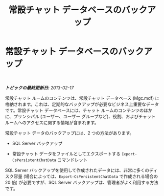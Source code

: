 ﻿---
title: 常設チャット データベースのバックアップ
TOCTitle: 常設チャット データベースのバックアップ
ms:assetid: b99ebdc0-a025-44d7-9d74-37a7365f330d
ms:mtpsurl: https://technet.microsoft.com/ja-jp/library/JJ945646(v=OCS.15)
ms:contentKeyID: 52056687
ms.date: 05/19/2016
mtps_version: v=OCS.15
ms.translationtype: HT
---

# 常設チャット データベースのバックアップ

 

_**トピックの最終更新日:** 2013-02-17_

常設チャット ルームのコンテンツは、常設チャット データベース (Mgc.mdf) に格納されます。これは、定期的なバックアップが必要なビジネス上重要なデータです。常設チャット データベースには、チャット ルームのコンテンツのほかに、プリンシパル (ユーザー、ユーザー グループなど)、役割、およびチャット ルームへのアクセスに関する情報が含まれます。

常設チャット データのバックアップには、2 つの方法があります。

  - SQL Server バックアップ

  - 常設チャット データをファイルとしてエクスポートする `Export-CsPersistentChatData` コマンドレット

SQL Server バックアップを使用して作成されたデータには、非常に多くのディスク容量 (場合によっては、`Export-CsPersistentChatData` で作成される場合の 20 倍) が必要ですが、SQL Server バックアップは、管理者がよく利用する方法です。

